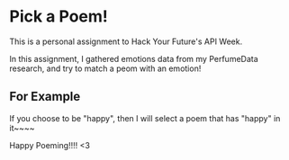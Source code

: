 # Pick a Poem!

This is a personal assignment to Hack Your Future's API Week. 

In this assignment, I gathered emotions data from my PerfumeData research, and try to match a peom with an emotion! 

## For Example 

If you choose to be "happy", then I will select a poem that has "happy" in it~~~~


Happy Poeming!!!! <3
